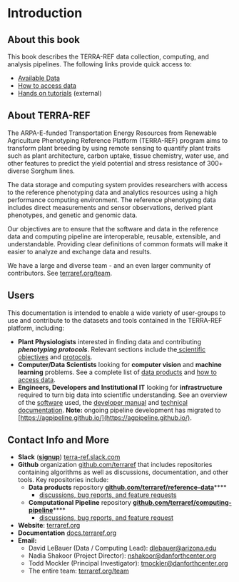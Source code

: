 # Introduction

## About this book

This book describes the TERRA-REF data collection, computing, and analysis pipelines. The following links provide quick access to:

* [Available Data](user-manual/data-products/)
* [How to access data](user-manual/how-to-access-data.md)
* [Hands on tutorials](https://terraref.org/tutorials) \(external\)

## About TERRA-REF

The ARPA-E-funded Transportation Energy Resources from Renewable Agriculture Phenotyping Reference Platform \(TERRA-REF\) program aims to transform plant breeding by using remote sensing to quantify plant traits such as plant architecture, carbon uptake, tissue chemistry, water use, and other features to predict the yield potential and stress resistance of 300+ diverse Sorghum lines.

The data storage and computing system provides researchers with access to the reference phenotyping data and analytics resources using a high performance computing environment. The reference phenotyping data includes direct measurements and sensor observations, derived plant phenotypes, and genetic and genomic data.

Our objectives are to ensure that the software and data in the reference data and computing pipeline are interoperable, reusable, extensible, and understandable. Providing clear definitions of common formats will make it easier to analyze and exchange data and results.

We have a large and diverse team - and an even larger community of contributors. See [terraref.org/team](https://terraref.org/team). 



## Users

This documentation is intended to enable a wide variety of user-groups to use and contribute to the datasets and tools contained in the TERRA-REF platform, including:

* **Plant Physiologists** interested in finding data and contributing _**phenotyping protocols**_. Relevant sections include the[ scientific objectives](scientific-objectives-and-experimental-design.md) and [protocols](protocols/).
* **Computer/Data Scientists** looking for **computer vision** and **machine learning** problems. See a complete list of [data products](/user-manual/data-products/README.md) and [how to access data](user-manual/how-to-access-data.md).
* **Engineers, Developers and Institutional IT** looking for **infrastructure** required to turn big data into scientific understanding. See an overview of the [software](/software.md) used, the [developer manual](/developer-manual/README.md) and [technical documentation](/technical-documentation/README.md). **Note:** ongoing pipeline development has migrated to [https://agpipeline.github.io/](https://agpipeline.github.io/). 

## Contact Info and More

* **Slack** \([**signup**](https://terraref-slack-invite.herokuapp.com/)\) [terra-ref.slack.com](https://terra-ref.slack.com) 
* **Github** organization [github.com/terraref](https://github.com/terraref/) that includes repositories containing algorithms as well as discussions, documentation, and other tools. Key repositories include:
  * **Data products** repository [**github.com/terraref/reference-data**](https://github.com/terraref/reference-data)\*\*\*\*
    * [discussions, bug reports, and feature requests](https://github.com/terraref/reference-data/issues) 
  * **Computational Pipeline** repository [**github.com/terraref/computing-pipeline**](https://github.com/terraref/computing-pipeline)\*\*\*\*
    * [discussions, bug reports, and feature request](https://github.com/terraref/computational-pipeline/issues) 
* **Website**: [terraref.org](https://terraref.org)
* **Documentation** [docs.terraref.org](https://docs.terraref.org)
* **Email:** 
  * David LeBauer \(Data / Computing Lead\): dlebauer@arizona.edu
  * Nadia Shakoor \(Project Director\): nshakoor@danforthcenter.org
  * Todd Mockler \(Principal Investigator\): tmockler@danforthcenter.org
  * The entire team: [terraref.org/team](https://terraref.org/team)

